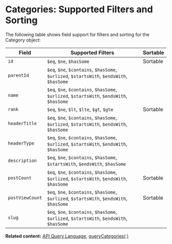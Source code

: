 # Categories: Supported Filters and Sorting

The following table shows field support for filters and sorting
for the Category object:

| Field           | Supported Filters                             | Sortable |
| --------------- | --------------------------------------------- | -------- |
| `id`            | `$eq`, `$ne`, `$hasSome`                      | Sortable |
| `parentId`      | `$eq`, `$ne`, `$contains`, `$hasSome`, `$urlized`, `$startsWith`, `$endsWith`, `$hasSome`	   |  |
| `name`          | `$eq`, `$ne`, `$contains`, `$hasSome`, `$urlized`, `$startsWith`, `$endsWith`, `$hasSome`	  |          |
| `rank`          | `$eq`, `$ne`, `$lt`, `$lte`, `$gt`, `$gte`	  | Sortable |
| `headerTitle`   | `$eq`, `$ne`, `$contains`, `$hasSome`, `$urlized`, `$startsWith`, `$endsWith`, `$hasSome`	 |  |
| `headerType`    | `$eq`, `$ne`, `$contains`, `$hasSome`, `$urlized`, `$startsWith`, `$endsWith`, `$hasSome`	|          |
| `description`   | `$eq`, `$ne`, `$contains`, `$hasSome`, `$startsWith`, `$endsWith`, `$hasSome`   |          |
| `postCount`     | `$eq`, `$ne`, `$contains`, `$hasSome`, `$urlized`, `$startsWith`, `$endsWith`, `$hasSome`	   | Sortable |
| `postViewCount` | `$eq`, `$ne`, `$contains`, `$hasSome`, `$urlized`, `$startsWith`, `$endsWith`, `$hasSome`	 | Sortable |
| `slug`          | `$eq`, `$ne`, `$contains`, `$hasSome`, `$urlized`, `$startsWith`, `$endsWith`, `$hasSome`	 |          |

__Related content:__
[API Query Language](https://www.wix.com/velo/reference/api-overview/api-query-language),
[queryCategories( )](https://www.wix.com/velo/reference/wix-forum-v2/categories/querycategories)

